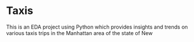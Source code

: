 # Taxis
This is an EDA project using Python which provides insights and trends on various taxis trips in the Manhattan area of the state of New
